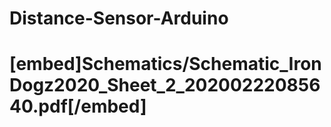 # Distance-Sensor-Arduino
# [embed]Schematics/Schematic_IronDogz2020_Sheet_2_20200222085640.pdf[/embed]
